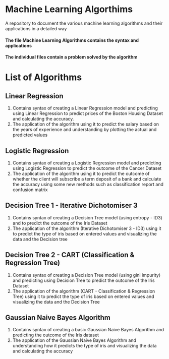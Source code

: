 # Machine Learning Algorthims
A repository to document the various machine learning algorithms and their applications in a detailed way

#### The file Machine Learning Algorithms contains the syntax and applications 
#### The individual files contain a problem solved by the algorithm

# List of Algorithms
## Linear Regression 
1. Contains syntax of creating a Linear Regression model and predicting using Linear Regression to predict prices of the Boston Housing Dataset and calculating the accuracy.
2. The application of the algorithm using it to predict the salary based on the years of experience and understanding by plotting the actual and predicted values

## Logistic Regression
1. Contains syntax of creating a Logistic Regression model and predicting using Logistic Regression to predict the outcome of the Cancer Dataset
2. The application of the algorithm using it to predict the outcome of whether the client will subscribe a term deposit of a bank and calculate the accuracy using some new methods such as classification report and confusion matrix

## Decision Tree 1 - Iterative Dichotomiser 3
1. Contains syntax of creating a Decision Tree model (using entropy - ID3) and to predict the outcome of the Iris Dataset 
2. The application of the algorithm (Iterative Dichotomiser 3 - ID3) using it to predict the type of iris based on entered values and visualizing the data and the Decision tree

## Decision Tree 2 - CART (Classification & Regression Tree)
1. Contains syntax of creating a Decision Tree model (using gini impurity) and predicting using Decision Tree to predict the outcome of the Iris Dataset
2. The application of the algorithm (CART - Classification & Regression Tree) using it to predict the type of iris based on entered values and visualizing the data and the Decision Tree

## Gaussian Naive Bayes Algorithm
1. Contains syntax of creating a basic Gaussian Naive Bayes Algorithm and predicting the outcome of the Iris dataset
2. The application of the Gaussian Naive Bayes Algorithm and understanding how it predicts the type of iris and visualizing the data and calculating the accuracy
